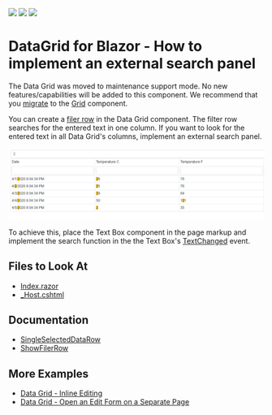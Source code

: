 <!-- default badges list -->
![](https://img.shields.io/endpoint?url=https://codecentral.devexpress.com/api/v1/VersionRange/251680245/20.1.6%2B)
[![](https://img.shields.io/badge/Open_in_DevExpress_Support_Center-FF7200?style=flat-square&logo=DevExpress&logoColor=white)](https://supportcenter.devexpress.com/ticket/details/T878016)
[![](https://img.shields.io/badge/📖_How_to_use_DevExpress_Examples-e9f6fc?style=flat-square)](https://docs.devexpress.com/GeneralInformation/403183)
<!-- default badges end -->

# DataGrid for Blazor - How to implement an external search panel

The Data Grid was moved to maintenance support mode. No new features/capabilities will be added to this component. We recommend that you [migrate](https://docs.devexpress.com/Blazor/403162/grid/migrate-from-data-grid-to-grid) to the [Grid](https://docs.devexpress.com/Blazor/403143/grid) component. 

You can create a [filer row](https://docs.devexpress.com/Blazor/DevExpress.Blazor.DxDataGrid-1.ShowFilterRow) in the Data Grid component. The filter row searches for the entered text in one column. If you want to look for the entered text in all Data Grid's columns, implement an external search panel.

![External Search Panel](images/DataGrid.png)

To achieve this, place the Text Box component in the page markup and implement the search function in the the Text Box's [TextChanged](https://docs.devexpress.com/Blazor/DevExpress.Blazor.DxTextBox.TextChanged) event. 

## Files to Look At

* [Index.razor](./CS/DevExpressBlazorStarter/Pages/Index.razor)
* [_Host.cshtml](./CS/DevExpressBlazorStarter/Pages/_Host.cshtml)

## Documentation

* [SingleSelectedDataRow](https://docs.devexpress.com/Blazor/DevExpress.Blazor.DxDataGrid-1.SingleSelectedDataRow)
* [ShowFilerRow](https://docs.devexpress.com/Blazor/DevExpress.Blazor.DxDataGrid-1.ShowFilterRow)

## More Examples

* [Data Grid - Inline Editing](https://github.com/DevExpress-Examples/Blazor-dxdatagrid-inline-editing)
* [Data Grid - Open an Edit Form on a Separate Page](https://github.com/DevExpress-Examples/blazor-DxDataGrid-Separate-Edit-Form)
